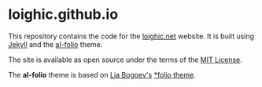 # loighic.github.io

This repository contains the code for the [loighic.net](https://loighic.github.io/) website. It is built using [Jekyll](https://jekyllrb.com/) and the [al-folio](https://github.com/alshedivat/al-folio) theme.

The site is available as open source under the terms of the [MIT License](https://opensource.org/licenses/MIT).

The **al-folio** theme is based on [Lia Bogoev's](http://liabogoev.com) [\*folio theme](https://github.com/bogoli/-folio).
